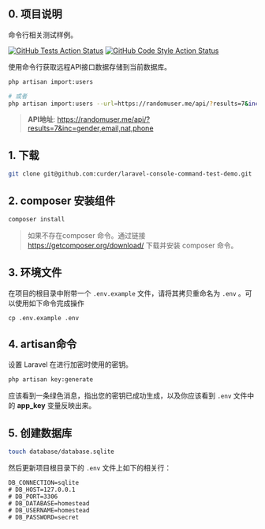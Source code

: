 ## 0. 项目说明

命令行相关测试样例。

[![GitHub Tests Action Status](https://img.shields.io/github/workflow/status/curder/laravel-console-command-test-demo/run-tests?label=tests)](https://github.com/curder/laravel-console-command-test-demo/actions?query=workflow%3ATests+branch%3Amaster)
[![GitHub Code Style Action Status](https://img.shields.io/github/workflow/status/curder/laravel-console-command-test-demo/Check%20&%20fix%20styling?label=code%20style)](https://github.com/curder/laravel-console-command-test-demo/actions?query=workflow%3A"Check+%26+fix+styling"+branch%3Amaster)

使用命令行获取远程API接口数据存储到当前数据库。

```bash
php artisan import:users

# 或者
php artisan import:users --url=https://randomuser.me/api/?results=7&inc=gender,email,nat,phone
```
            
> **API地址**: https://randomuser.me/api/?results=7&inc=gender,email,nat,phone


## 1. 下载

```bash
git clone git@github.com:curder/laravel-console-command-test-demo.git
```

## 2. composer 安装组件

```bash
composer install
```

> 如果不存在composer 命令。通过链接 https://getcomposer.org/download/ 下载并安装 composer 命令。


## 3. 环境文件

在项目的根目录中附带一个 `.env.example` 文件，请将其拷贝重命名为 `.env` 。可以使用如下命令完成操作

```
cp .env.example .env
```

## 4. artisan命令

设置 Laravel 在进行加密时使用的密钥。

```bash
php artisan key:generate
```

应该看到一条绿色消息，指出您的密钥已成功生成，以及你应该看到 `.env` 文件中的 **app_key** 变量反映出来。

## 5. 创建数据库


```bash
touch database/database.sqlite
```

然后更新项目根目录下的 `.env` 文件上如下的相关行：

```
DB_CONNECTION=sqlite
# DB_HOST=127.0.0.1
# DB_PORT=3306
# DB_DATABASE=homestead
# DB_USERNAME=homestead
# DB_PASSWORD=secret
```

